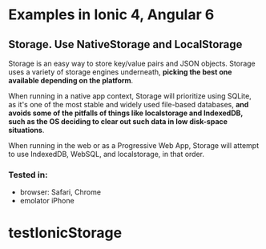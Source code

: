 # Examples in Ionic 4, Angular 6

## Storage. Use NativeStorage and LocalStorage

Storage is an easy way to store key/value pairs and JSON objects. Storage uses a variety of storage engines underneath, **picking the best one available depending on the platform**.

When running in a native app context, Storage will prioritize using SQLite, as it's one of the most stable and widely used file-based databases, **and avoids some of the pitfalls of things like localstorage and IndexedDB, such as the OS deciding to clear out such data in low disk-space situations**.

When running in the web or as a Progressive Web App, Storage will attempt to use IndexedDB, WebSQL, and localstorage, in that order.

### Tested in:

- browser: Safari, Chrome
- emolator iPhone
# testIonicStorage
